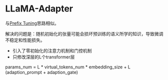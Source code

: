 # LLaMA-Adapter

与[Prefix Tuning](prefix-tuning.md)思路相似。

解决的问题是：随机初始化的张量可能会损坏预训练的语义所学的知识，导致微调不稳定和性能损失。

* 引入了零初始化的注意力机制和门控机制
* 只修改深层的L个transformer层

params\_num = L \* virtual\_tokens\_num \* embedding\_size + L (adaption\_prompt + adaption\_gate)
